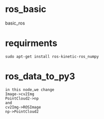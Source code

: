 # ros_basic
basic_ros

# requirments
```
sudo apt-get install ros-kinetic-ros_numpy
```
# ros_data_to_py3
```
in this node,we change
Image->cv2Img
PointCloud2->np
and
cv2Img->ROSImage
np->PointCloud2
```
